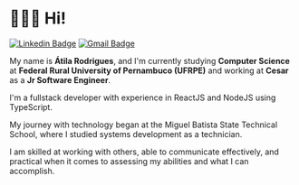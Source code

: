 # 👨‍💻👋 Hi!

[![Linkedin Badge](https://img.shields.io/badge/-atilara-blue?style=flat-square&logo=Linkedin&logoColor=white&link=https://www.linkedin.com/in/atilara/)](https://www.linkedin.com/in/atilara/)
[![Gmail Badge](https://img.shields.io/badge/-atila.rodriguesal@gmail.com-c14438?style=flat-square&logo=Gmail&logoColor=white&link=mailto:atila.rodriguesal@gmail.com)](mailto:atila.rodriguesal@gmail.com)

My name is **Átila Rodrigues**, and I'm currently studying **Computer Science** at **Federal Rural University of Pernambuco (UFRPE)** and working at **Cesar** as a **Jr Software Engineer**.

I'm a fullstack developer with experience in ReactJS and NodeJS using TypeScript.

My journey with technology began at the Miguel Batista State Technical School, where I studied systems development as a technician.

I am skilled at working with others, able to communicate effectively, and practical when it comes to assessing my abilities and what I can accomplish.
